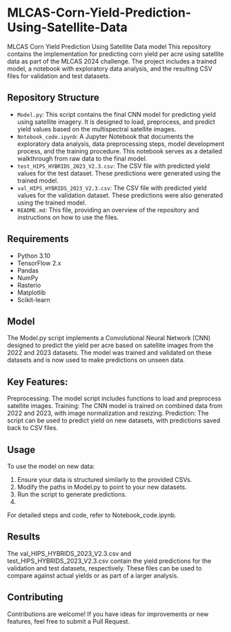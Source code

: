 # MLCAS-Corn-Yield-Prediction-Using-Satellite-Data
MLCAS Corn Yield Prediction Using Satellite Data model
This repository contains the implementation for predicting corn yield per acre using satellite data as part of the MLCAS 2024 challenge. The project includes a trained model, a notebook with exploratory data analysis, and the resulting CSV files for validation and test datasets.

## Repository Structure

- `Model.py`: This script contains the final CNN model for predicting yield using satellite imagery. It is designed to load, preprocess, and predict yield values based on the multispectral satellite images.
- `Notebook_code.ipynb`: A Jupyter Notebook that documents the exploratory data analysis, data preprocessing steps, model development process, and the training procedure. This notebook serves as a detailed walkthrough from raw data to the final model.
- `test_HIPS_HYBRIDS_2023_V2.3.csv`: The CSV file with predicted yield values for the test dataset. These predictions were generated using the trained model.
- `val_HIPS_HYBRIDS_2023_V2.3.csv`: The CSV file with predicted yield values for the validation dataset. These predictions were also generated using the trained model.
- `README.md`: This file, providing an overview of the repository and instructions on how to use the files.

## Requirements

- Python 3.10
- TensorFlow 2.x
- Pandas
- NumPy
- Rasterio
- Matplotlib
- Scikit-learn

## Model
The Model.py script implements a Convolutional Neural Network (CNN) designed to predict the yield per acre based on satellite images from the 2022 and 2023 datasets. The model was trained and validated on these datasets and is now used to make predictions on unseen data.

## Key Features:
Preprocessing: The model script includes functions to load and preprocess satellite images.
Training: The CNN model is trained on combined data from 2022 and 2023, with image normalization and resizing.
Prediction: The script can be used to predict yield on new datasets, with predictions saved back to CSV files.

## Usage
To use the model on new data:

1. Ensure your data is structured similarly to the provided CSVs.
2. Modify the paths in Model.py to point to your new datasets.
3. Run the script to generate predictions.
4. 
For detailed steps and code, refer to Notebook_code.ipynb.

## Results
The val_HIPS_HYBRIDS_2023_V2.3.csv and test_HIPS_HYBRIDS_2023_V2.3.csv contain the yield predictions for the validation and test datasets, respectively. These files can be used to compare against actual yields or as part of a larger analysis.

## Contributing
Contributions are welcome! If you have ideas for improvements or new features, feel free to submit a Pull Request.

